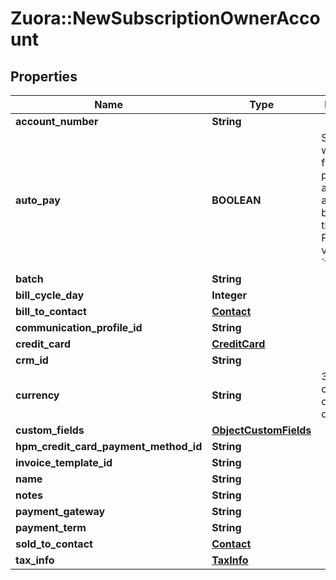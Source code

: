 # Zuora::NewSubscriptionOwnerAccount

## Properties
Name | Type | Description | Notes
------------ | ------------- | ------------- | -------------
**account_number** | **String** |  | [optional] 
**auto_pay** | **BOOLEAN** | Specifies whether future payments are to be automatically billed when they are due. Possible values are &#x60;true&#x60;, &#x60;false&#x60;. | [optional] 
**batch** | **String** |  | [optional] 
**bill_cycle_day** | **Integer** |  | 
**bill_to_contact** | [**Contact**](Contact.md) |  | 
**communication_profile_id** | **String** |  | [optional] 
**credit_card** | [**CreditCard**](CreditCard.md) |  | [optional] 
**crm_id** | **String** |  | [optional] 
**currency** | **String** | 3 uppercase character currency code | 
**custom_fields** | [**ObjectCustomFields**](ObjectCustomFields.md) |  | [optional] 
**hpm_credit_card_payment_method_id** | **String** |  | [optional] 
**invoice_template_id** | **String** |  | [optional] 
**name** | **String** |  | 
**notes** | **String** |  | [optional] 
**payment_gateway** | **String** |  | [optional] 
**payment_term** | **String** |  | [optional] 
**sold_to_contact** | [**Contact**](Contact.md) |  | [optional] 
**tax_info** | [**TaxInfo**](TaxInfo.md) |  | [optional] 


